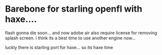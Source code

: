 # Barebone for starling openfl with haxe....

flash gonna die soon... and now adobe air also require license for removing splash screen. i think its a best time to use another engine now...

luckly there is starling port for haxe... so its haxe time